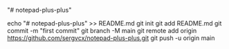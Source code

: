"# notepad-plus-plus" 


echo "# notepad-plus-plus" >> README.md
git init
git add README.md
git commit -m "first commit"
git branch -M main
git remote add origin https://github.com/sergvcx/notepad-plus-plus.git
git push -u origin main
